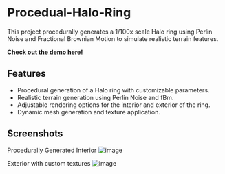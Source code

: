 # Procedual-Halo-Ring
This project procedurally generates a 1/100x scale Halo ring using Perlin Noise and Fractional Brownian Motion to simulate realistic terrain features.

**[Check out the demo here!](https://97saundersj.github.io/Procedural-Halo-Ring/)**

## Features
- Procedural generation of a Halo ring with customizable parameters.
- Realistic terrain generation using Perlin Noise and fBm.
- Adjustable rendering options for the interior and exterior of the ring.
- Dynamic mesh generation and texture application.

## Screenshots
Procedurally Generated Interior
![image](https://github.com/user-attachments/assets/85592306-cf24-4697-9120-33f904a28f7b)

Exterior with custom textures
![image](https://github.com/user-attachments/assets/9548cb12-148b-4811-ab70-a299c02d0b2a)
